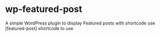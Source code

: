 # wp-featured-post
A simple WordPress plugin to display Featured posts with shortcode
use [featured-post] shortcode to use

